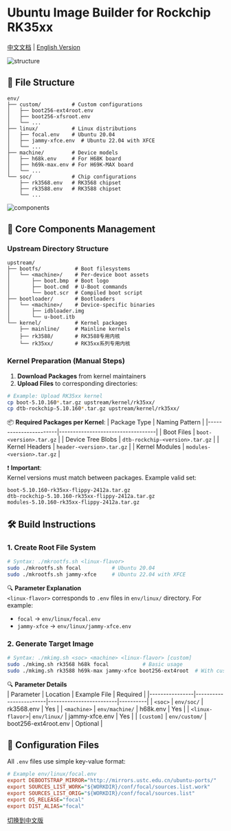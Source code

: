 # Ubuntu Image Builder for Rockchip RK35xx

[中文文档](readme_CN.md) | [English Version](README.md)

![structure](https://img.shields.io/badge/Project_Structure-Organized-009688?logo=files&style=flat)

## 📂 File Structure
```
env/
├── custom/          # Custom configurations
│   ├── boot256-ext4root.env
│   ├── boot256-xfsroot.env
│   └── ...
├── linux/           # Linux distributions
│   ├── focal.env    # Ubuntu 20.04
│   ├── jammy-xfce.env  # Ubuntu 22.04 with XFCE
│   └── ...
├── machine/         # Device models
│   ├── h68k.env     # For H68K board
│   ├── h69k-max.env # For H69K-MAX board
│   └── ...
└── soc/             # Chip configurations
    ├── rk3568.env   # RK3568 chipset
    ├── rk3588.env   # RK3588 chipset
    └── ...
```

![components](https://img.shields.io/badge/Upstream_Components-Manual_Upload-009688?logo=archive&style=flat)

## 📂 Core Components Management

### Upstream Directory Structure
```
upstream/
├── bootfs/           # Boot filesystems
│   └── <machine>/    # Per-device boot assets
│       ├── boot.bmp  # Boot logo
│       ├── boot.cmd  # U-Boot commands
│       └── boot.scr  # Compiled boot script
├── bootloader/       # Bootloaders
│   └── <machine>/    # Device-specific binaries
│       ├── idbloader.img
│       └── u-boot.itb
└── kernel/           # Kernel packages
    ├── mainline/     # Mainline kernels
    ├── rk3588/       # RK3588专用内核
    └── rk35xx/       # RK35xx系列专用内核
```

### Kernel Preparation (Manual Steps)
1. **Download Packages** from kernel maintainers
2. **Upload Files** to corresponding directories:
```bash
# Example: Upload RK35xx kernel
cp boot-5.10.160*.tar.gz upstream/kernel/rk35xx/
cp dtb-rockchip-5.10.160*.tar.gz upstream/kernel/rk35xx/
```

📦 **Required Packages per Kernel**:
| Package Type          | Naming Pattern                    |
|-----------------------|-----------------------------------|
| Boot Files            | `boot-<version>.tar.gz`           |
| Device Tree Blobs     | `dtb-rockchip-<version>.tar.gz`   |
| Kernel Headers        | `header-<version>.tar.gz`         |
| Kernel Modules        | `modules-<version>.tar.gz`        |

❗ **Important**:  
Kernel versions must match between packages. Example valid set:  
```
boot-5.10.160-rk35xx-flippy-2412a.tar.gz
dtb-rockchip-5.10.160-rk35xx-flippy-2412a.tar.gz
modules-5.10.160-rk35xx-flippy-2412a.tar.gz
```

## 🛠️ Build Instructions

### 1. Create Root File System
```bash
# Syntax: ./mkrootfs.sh <linux-flavor>
sudo ./mkrootfs.sh focal          # Ubuntu 20.04
sudo ./mkrootfs.sh jammy-xfce     # Ubuntu 22.04 with XFCE
```

🔍 **Parameter Explanation**  
`<linux-flavor>` corresponds to `.env` files in `env/linux/` directory. For example:
- `focal` → `env/linux/focal.env`
- `jammy-xfce` → `env/linux/jammy-xfce.env`

### 2. Generate Target Image
```bash
# Syntax: ./mkimg.sh <soc> <machine> <linux-flavor> [custom]
sudo ./mkimg.sh rk3568 h68k focal           # Basic usage
sudo ./mkimg.sh rk3588 h69k-max jammy-xfce boot256-ext4root  # With custom config
```

🔍 **Parameter Details**  
| Parameter      | Location               | Example File            | Required |
|----------------|------------------------|-------------------------|----------|
| `<soc>`        | `env/soc/`             | rk3568.env              | Yes      |
| `<machine>`    | `env/machine/`         | h68k.env                | Yes      |
| `<linux-flavor>`| `env/linux/`          | jammy-xfce.env          | Yes      |
| `[custom]`     | `env/custom/`          | boot256-ext4root.env    | Optional |

## 🧩 Configuration Files
All `.env` files use simple key-value format:
```ini
# Example env/linux/focal.env
export DEBOOTSTRAP_MIRROR="http://mirrors.ustc.edu.cn/ubuntu-ports/"
export SOURCES_LIST_WORK="${WORKDIR}/conf/focal/sources.list.work"
export SOURCES_LIST_ORIG="${WORKDIR}/conf/focal/sources.list"
export OS_RELEASE="focal"
export DIST_ALIAS="focal"
```

[切换到中文版](readme_CN.md)
```
